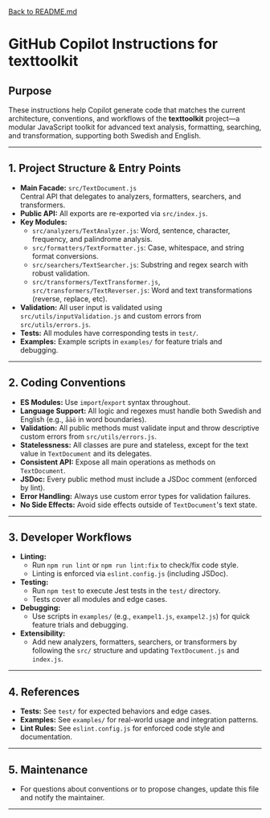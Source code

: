 [Back to README.md](../README.md)

# GitHub Copilot Instructions for texttoolkit

## Purpose

These instructions help Copilot generate code that matches the current architecture, conventions, and workflows of the **texttoolkit** project—a modular JavaScript toolkit for advanced text analysis, formatting, searching, and transformation, supporting both Swedish and English.

---

## 1. Project Structure & Entry Points

- **Main Facade:** `src/TextDocument.js`  
  Central API that delegates to analyzers, formatters, searchers, and transformers.
- **Public API:** All exports are re-exported via `src/index.js`.
- **Key Modules:**
  - `src/analyzers/TextAnalyzer.js`: Word, sentence, character, frequency, and palindrome analysis.
  - `src/formatters/TextFormatter.js`: Case, whitespace, and string format conversions.
  - `src/searchers/TextSearcher.js`: Substring and regex search with robust validation.
  - `src/transformers/TextTransformer.js`, `src/transformers/TextReverser.js`: Word and text transformations (reverse, replace, etc).
- **Validation:** All user input is validated using `src/utils/inputValidation.js` and custom errors from `src/utils/errors.js`.
- **Tests:** All modules have corresponding tests in `test/`.
- **Examples:** Example scripts in `examples/` for feature trials and debugging.

---

## 2. Coding Conventions

- **ES Modules:** Use `import`/`export` syntax throughout.
- **Language Support:** All logic and regexes must handle both Swedish and English (e.g., `åäö` in word boundaries).
- **Validation:** All public methods must validate input and throw descriptive custom errors from `src/utils/errors.js`.
- **Statelessness:** All classes are pure and stateless, except for the text value in `TextDocument` and its delegates.
- **Consistent API:** Expose all main operations as methods on `TextDocument`.
- **JSDoc:** Every public method must include a JSDoc comment (enforced by lint).
- **Error Handling:** Always use custom error types for validation failures.
- **No Side Effects:** Avoid side effects outside of `TextDocument`'s text state.

---

## 3. Developer Workflows

- **Linting:**
  - Run `npm run lint` or `npm run lint:fix` to check/fix code style.
  - Linting is enforced via `eslint.config.js` (including JSDoc).
- **Testing:**
  - Run `npm test` to execute Jest tests in the `test/` directory.
  - Tests cover all modules and edge cases.
- **Debugging:**
  - Use scripts in `examples/` (e.g., `exampel1.js`, `exampel2.js`) for quick feature trials and debugging.
- **Extensibility:**
  - Add new analyzers, formatters, searchers, or transformers by following the `src/` structure and updating `TextDocument.js` and `index.js`.

---

## 4. References

- **Tests:** See `test/` for expected behaviors and edge cases.
- **Examples:** See `examples/` for real-world usage and integration patterns.
- **Lint Rules:** See `eslint.config.js` for enforced code style and documentation.

---

## 5. Maintenance

- For questions about conventions or to propose changes, update this file and notify the maintainer.

---

